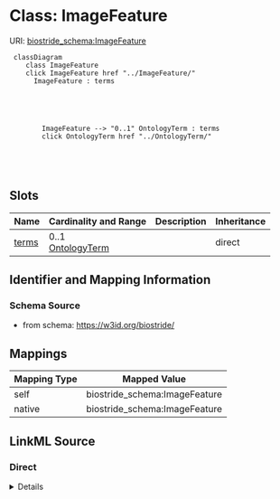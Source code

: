 

# Class: ImageFeature 



URI: [biostride_schema:ImageFeature](https://w3id.org/biostride/schema/ImageFeature)





```mermaid
 classDiagram
    class ImageFeature
    click ImageFeature href "../ImageFeature/"
      ImageFeature : terms
        
          
    
        
        
        ImageFeature --> "0..1" OntologyTerm : terms
        click OntologyTerm href "../OntologyTerm/"
    

        
      
```




<!-- no inheritance hierarchy -->


## Slots

| Name | Cardinality and Range | Description | Inheritance |
| ---  | --- | --- | --- |
| [terms](terms.md) | 0..1 <br/> [OntologyTerm](OntologyTerm.md) |  | direct |










## Identifier and Mapping Information






### Schema Source


* from schema: https://w3id.org/biostride/




## Mappings

| Mapping Type | Mapped Value |
| ---  | ---  |
| self | biostride_schema:ImageFeature |
| native | biostride_schema:ImageFeature |






## LinkML Source

<!-- TODO: investigate https://stackoverflow.com/questions/37606292/how-to-create-tabbed-code-blocks-in-mkdocs-or-sphinx -->

### Direct

<details>
```yaml
name: ImageFeature
from_schema: https://w3id.org/biostride/
attributes:
  terms:
    name: terms
    from_schema: https://w3id.org/biostride/
    rank: 1000
    domain_of:
    - ImageFeature
    range: OntologyTerm

```
</details>

### Induced

<details>
```yaml
name: ImageFeature
from_schema: https://w3id.org/biostride/
attributes:
  terms:
    name: terms
    from_schema: https://w3id.org/biostride/
    rank: 1000
    alias: terms
    owner: ImageFeature
    domain_of:
    - ImageFeature
    range: OntologyTerm

```
</details>